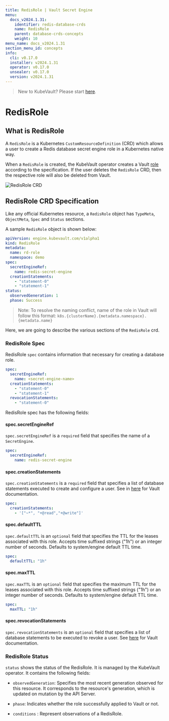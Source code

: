```yaml
---
title: RedisRole | Vault Secret Engine
menu:
  docs_v2024.1.31:
    identifier: redis-database-crds
    name: RedisRole
    parent: database-crds-concepts
    weight: 10
menu_name: docs_v2024.1.31
section_menu_id: concepts
info:
  cli: v0.17.0
  installer: v2024.1.31
  operator: v0.17.0
  unsealer: v0.17.0
  version: v2024.1.31
---
```


> New to KubeVault? Please start [here](/docs/v2024.1.31/concepts/README).

# RedisRole

## What is RedisRole

A `RedisRole` is a Kubernetes `CustomResourceDefinition` (CRD) which allows a user to create a Redis database secret engine role in a Kubernetes native way.

When a `RedisRole` is created, the KubeVault operator creates a Vault [role](https://www.vaultproject.io/api/secret/databases/index.html#create-role) according to the specification.
If the user deletes the `RedisRole` CRD, then the respective role will also be deleted from Vault.

![RedisRole CRD](/docs/v2024.1.31/images/concepts/redis_role.svg)

## RedisRole CRD Specification

Like any official Kubernetes resource, a `RedisRole` object has `TypeMeta`, `ObjectMeta`, `Spec` and `Status` sections.

A sample `RedisRole` object is shown below:

```yaml
apiVersion: engine.kubevault.com/v1alpha1
kind: RedisRole
metadata:
  name: rd-role
  namespace: demo
spec:
  secretEngineRef:
    name: redis-secret-engine
  creationStatements:
    - "statement-0"
    - "statement-1"
status:
  observedGeneration: 1
  phase: Success
```

> Note: To resolve the naming conflict, name of the role in Vault will follow this format: `k8s.{clusterName}.{metadata.namespace}.{metadata.name}`

Here, we are going to describe the various sections of the `RedisRole` crd.

### RedisRole Spec

RedisRole `spec` contains information that necessary for creating a database role.

```yaml
spec:
  secretEngineRef:
    name: <secret-engine-name>
  creationStatements:
    - "statement-0"
    - "statement-1"
  revocationStatements:
    - "statement-0"
```

RedisRole spec has the following fields:

#### spec.secretEngineRef

`spec.secretEngineRef` is a `required` field that specifies the name of a `SecretEngine`.

```yaml
spec:
  secretEngineRef:
    name: redis-secret-engine
```

#### spec.creationStatements

`spec.creationStatements` is a `required` field that specifies a list of database statements executed to create and configure a user.
See in [here](https://developer.hashicorp.com/vault/api-docs/secret/databases/redis#creation_statements) for Vault documentation.

```yaml
spec:
  creationStatements:
    - '["~*", "+@read","+@write"]'
```

#### spec.defaultTTL

`spec.defaultTTL` is an `optional` field that specifies the TTL for the leases associated with this role. Accepts time suffixed strings ("1h") or an integer number of seconds.
 Defaults to system/engine default TTL time.

```yaml
spec:
  defaultTTL: "1h"
```

#### spec.maxTTL

`spec.maxTTL` is an `optional` field that specifies the maximum TTL for the leases associated with this role. Accepts time suffixed strings ("1h") or an integer number of seconds.
Defaults to system/engine default TTL time.

```yaml
spec:
  maxTTL: "1h"
```

#### spec.revocationStatements

`spec.revocationStatements` is an `optional` field that specifies
a list of database statements to be executed to revoke a user.
See [here](https://www.vaultproject.io/api/secret/databases/redis.html#revocation_statements) for Vault documentation.

### RedisRole Status

`status` shows the status of the RedisRole. It is managed by the KubeVault operator. It contains the following fields:

- `observedGeneration`: Specifies the most recent generation observed for this resource. It corresponds to the resource's generation,
    which is updated on mutation by the API Server.

- `phase`: Indicates whether the role successfully applied to Vault or not.

- `conditions` : Represent observations of a RedisRole.

